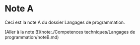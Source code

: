 # Note A

Ceci est la note A du dossier Langages de programmation.

[Aller à la note B](note:./Competences techniques/Langages de programmation/noteB.md)
